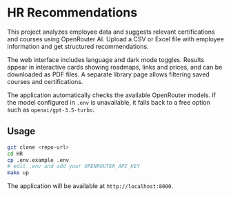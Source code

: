 # HR Recommendations

This project analyzes employee data and suggests relevant certifications and courses using OpenRouter AI. Upload a CSV or Excel file with employee information and get structured recommendations.

The web interface includes language and dark mode toggles. Results appear in interactive cards showing roadmaps, links and prices, and can be downloaded as PDF files. A separate library page allows filtering saved courses and certifications.

The application automatically checks the available OpenRouter models. If the model configured in `.env` is unavailable, it falls back to a free option such as `openai/gpt-3.5-turbo`.

## Usage

```bash
git clone <repo-url>
cd HR
cp .env.example .env
# edit .env and add your OPENROUTER_API_KEY
make up
```

The application will be available at `http://localhost:8000`.

